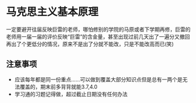 # 马克思主义基本原理
一定要避开往届反映巨雷的老师，哪怕修别的学院的马原或者下学期再修，巨雷的老师用一届一届的评价反映“巨雷”的含金量，甚至出现过前几天出了一遍分又撤回再出了个更低分的情况，原来不是出了分就不能改，只是不能改高而已(笑)
## 注意事项
- 应该每年都是同一份重点......可以做到覆盖大部分知识点但是总有一两个是无法覆盖的，期末前多背背就能3.7,4.0
- 学习通的习题记得做，超过截止日期没有任何办法
